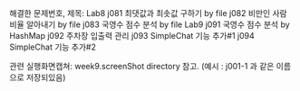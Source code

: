 해결한 문제번호, 제목:
Lab8
    j081 최댓값과 최솟값 구하기 by file
    j082 비만인 사람 비율 알아내기 by file
    j083 국영수 점수 분석 by file
Lab9
    j091 국영수 점수 분석 by HashMap
    j092 주차장 입출력 관리
    j093 SimpleChat 기능 추가#1
    j094 SimpleChat 기능 추가#2

관련 실행화면캡쳐: week9.screenShot directory 참고. (예시 : j001-1 과 같은 이름으로 저장되있음)